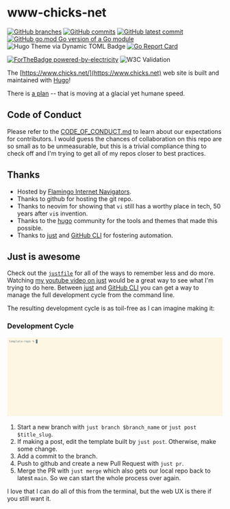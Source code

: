 # www-chicks-net

[![GitHub branches](https://badgen.net/github/branches/chicks-net/www-chicks-net)](https://github.com/chicks-net/www-chicks-net/)
[![GitHub commits](https://badgen.net/github/commits/chicks-net/www-chicks-net)](https://GitHub.com/chicks-net/www-chicks-net/commit/)
[![GitHub latest commit](https://badgen.net/github/last-commit/chicks-net/www-chicks-net)](https://GitHub.com/chicks-net/www-chicks-net/commit/)
[![GitHub go.mod Go version of a Go module](https://img.shields.io/github/go-mod/go-version/chicks-net/www-chicks-net.svg)](https://github.com/chicks-net/www-chicks-net)
![Hugo Theme via Dynamic TOML Badge](https://img.shields.io/badge/dynamic/toml?url=https%3A%2F%2Fraw.githubusercontent.com%2Fchicks-net%2Fwww-chicks-net%2Frefs%2Fheads%2Fmain%2Fhugo.toml&query=%24.theme%5B0%5D&label=theme%5B0%5D)
[![Go Report Card](https://goreportcard.com/badge/github.com/chicks-net/www-chicks-net)](https://goreportcard.com/report/github.com/chicks-net/www-chicks-net)

[![ForTheBadge powered-by-electricity](http://ForTheBadge.com/images/badges/powered-by-electricity.svg)](http://ForTheBadge.com)
![W3C Validation](https://img.shields.io/w3c-validation/html?targetUrl=https%3A%2F%2Fwww.chicks.net%2F)

The [https://www.chicks.net/](https://www.chicks.net) web site is built and
maintained with [Hugo](https://gohugo.io/)!

There is [a plan](TODO.md) -- that is moving at a glacial yet humane speed.

## Code of Conduct

Please refer to the [CODE_OF_CONDUCT.md](CODE_OF_CONDUCT.md) to learn about our
expectations for contributors.  I would guess the chances of collaboration on
this repo are so small as to be unmeasurable, but this is a trivial compliance
thing to check off and I'm trying to get all of my repos closer to best
practices.

## Thanks

- Hosted by [Flamingo Internet Navigators](https://www.fini.net/).
- Thanks to github for hosting the git repo.
- Thanks to neovim for showing that `vi` still has a worthy place in tech, 50
  years after `vi`s invention.
- Thanks to the [hugo](https://gohugo.io/) community for the tools and themes
  that made this possible.
- Thanks to [just](https://just.systems/man/en/) and
  [GitHub CLI](https://cli.github.com/) for fostering automation.

## Just is awesome

Check out the [`justfile`](https://github.com/chicks-net/www-chicks-net/blob/main/justfile)
for all of the ways to remember less and do more.  Watching
[my youtube video on just](https://youtu.be/m7ZCnGnYyvs?si=QNvUZJiGo20FVdnD)
would be a great way to see what I'm trying to do here.
Between [just](https://just.systems/man/en/) and
[GitHub CLI](https://cli.github.com/) you can get a way to manage the full
development cycle from the command line.

The resulting development cycle is as toil-free as I can imagine making it:

### Development Cycle

![dev-process animation](https://github.com/fini-net/template-repo/raw/main/docs/dev-process.gif)

1. Start a new branch with `just branch $branch_name` or `just post $title_slug`.
1. If making a post, edit the template built by `just post`.  Otherwise, make
   some change.
1. Add a commit to the branch.
1. Push to github and create a new Pull Request with `just pr`.
1. Merge the PR with `just merge` which also gets our local repo back to latest
   `main`.  So we can start the whole process over again.

I love that I can do all of this from the terminal, but the web UX is there if you still want it.
